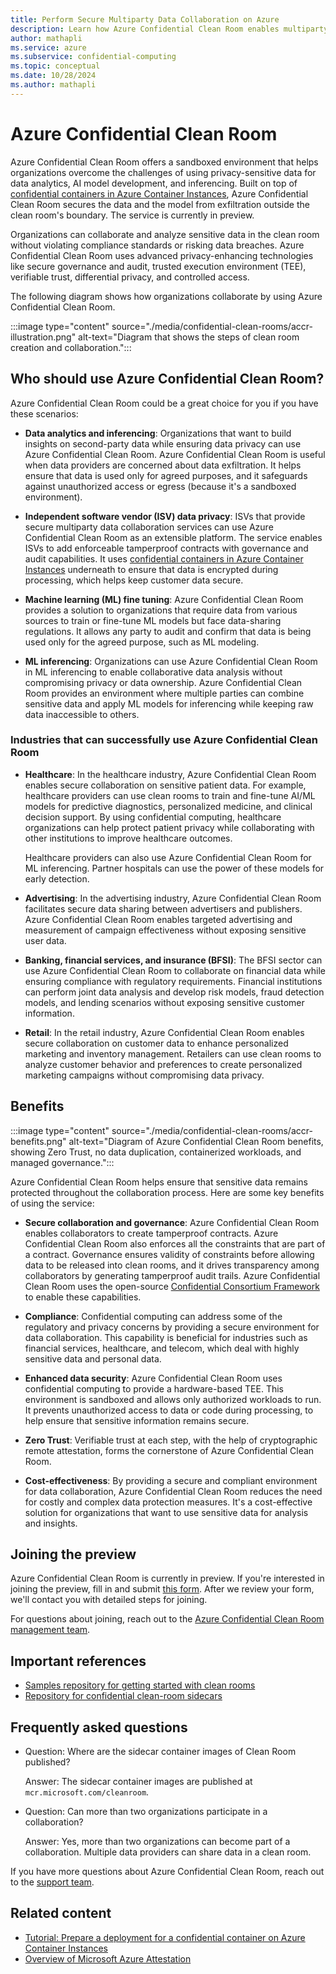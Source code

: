 ```yaml
---
title: Perform Secure Multiparty Data Collaboration on Azure
description: Learn how Azure Confidential Clean Room enables multiparty collaborations while preventing outside access to the data.
author: mathapli
ms.service: azure
ms.subservice: confidential-computing
ms.topic: conceptual
ms.date: 10/28/2024
ms.author: mathapli
---
```


# Azure Confidential Clean Room

Azure Confidential Clean Room offers a sandboxed environment that helps organizations overcome the challenges of using privacy-sensitive data for data analytics, AI model development, and inferencing. Built on top of [confidential containers in Azure Container Instances](../confidential-computing/confidential-containers.md), Azure Confidential Clean Room secures the data and the model from exfiltration outside the clean room's boundary. The service is currently in preview.

Organizations can collaborate and analyze sensitive data in the clean room without violating compliance standards or risking data breaches. Azure Confidential Clean Room uses advanced privacy-enhancing technologies like secure governance and audit, trusted execution environment (TEE), verifiable trust, differential privacy, and controlled access.

The following diagram shows how organizations collaborate by using Azure Confidential Clean Room.

:::image type="content" source="./media/confidential-clean-rooms/accr-illustration.png" alt-text="Diagram that shows the steps of clean room creation and collaboration.":::

## Who should use Azure Confidential Clean Room?

Azure Confidential Clean Room could be a great choice for you if you have these scenarios:

- **Data analytics and inferencing**: Organizations that want to build insights on second-party data while ensuring data privacy can use Azure Confidential Clean Room. Azure Confidential Clean Room is useful when data providers are concerned about data exfiltration. It helps ensure that data is used only for agreed purposes, and it safeguards against unauthorized access or egress (because it's a sandboxed environment).

- **Independent software vendor (ISV) data privacy**: ISVs that provide secure multiparty data collaboration services can use Azure Confidential Clean Room as an extensible platform. The service enables ISVs to add enforceable tamperproof contracts with governance and audit capabilities. It uses [confidential containers in Azure Container Instances](../confidential-computing/confidential-containers.md) underneath to ensure that data is encrypted during processing, which helps keep customer data secure.

- **Machine learning (ML) fine tuning**: Azure Confidential Clean Room provides a solution to organizations that require data from various sources to train or fine-tune ML models but face data-sharing regulations. It allows any party to audit and confirm that data is being used only for the agreed purpose, such as ML modeling.

- **ML inferencing**: Organizations can use Azure Confidential Clean Room in ML inferencing to enable collaborative data analysis without compromising privacy or data ownership. Azure Confidential Clean Room provides an environment where multiple parties can combine sensitive data and apply ML models for inferencing while keeping raw data inaccessible to others.

### Industries that can successfully use Azure Confidential Clean Room

- **Healthcare**: In the healthcare industry, Azure Confidential Clean Room enables secure collaboration on sensitive patient data. For example, healthcare providers can use clean rooms to train and fine-tune AI/ML models for predictive diagnostics, personalized medicine, and clinical decision support. By using confidential computing, healthcare organizations can help protect patient privacy while collaborating with other institutions to improve healthcare outcomes.

  Healthcare providers can also use Azure Confidential Clean Room for ML inferencing. Partner hospitals can use the power of these models for early detection.

- **Advertising**: In the advertising industry, Azure Confidential Clean Room facilitates secure data sharing between advertisers and publishers. Azure Confidential Clean Room enables targeted advertising and measurement of campaign effectiveness without exposing sensitive user data.

- **Banking, financial services, and insurance (BFSI)**: The BFSI sector can use Azure Confidential Clean Room to collaborate on financial data while ensuring compliance with regulatory requirements. Financial institutions can perform joint data analysis and develop risk models, fraud detection models, and lending scenarios without exposing sensitive customer information.

- **Retail**: In the retail industry, Azure Confidential Clean Room enables secure collaboration on customer data to enhance personalized marketing and inventory management. Retailers can use clean rooms to analyze customer behavior and preferences to create personalized marketing campaigns without compromising data privacy.

## Benefits

:::image type="content" source="./media/confidential-clean-rooms/accr-benefits.png" alt-text="Diagram of Azure Confidential Clean Room benefits, showing Zero Trust, no data duplication, containerized workloads, and managed governance.":::

Azure Confidential Clean Room helps ensure that sensitive data remains protected throughout the collaboration process. Here are some key benefits of using the service:

- **Secure collaboration and governance**: Azure Confidential Clean Room enables collaborators to create tamperproof contracts. Azure Confidential Clean Room also enforces all the constraints that are part of a contract. Governance ensures validity of constraints before allowing data to be released into clean rooms, and it drives transparency among collaborators by generating tamperproof audit trails. Azure Confidential Clean Room uses the open-source [Confidential Consortium Framework](https://microsoft.github.io/CCF/main/overview/what_is_ccf.html) to enable these capabilities.

- **Compliance**: Confidential computing can address some of the regulatory and privacy concerns by providing a secure environment for data collaboration. This capability is beneficial for industries such as financial services, healthcare, and telecom, which deal with highly sensitive data and personal data.

- **Enhanced data security**: Azure Confidential Clean Room uses confidential computing to provide a hardware-based TEE. This environment is sandboxed and allows only authorized workloads to run. It prevents unauthorized access to data or code during processing, to help ensure that sensitive information remains secure.

- **Zero Trust**: Verifiable trust at each step, with the help of cryptographic remote attestation, forms the cornerstone of Azure Confidential Clean Room.

- **Cost-effectiveness**: By providing a secure and compliant environment for data collaboration, Azure Confidential Clean Room reduces the need for costly and complex data protection measures. It's a cost-effective solution for organizations that want to use sensitive data for analysis and insights.

## Joining the preview

Azure Confidential Clean Room is currently in preview. If you're interested in joining the preview, fill in and submit [this form](https://aka.ms/ACCR-Preview-Onboarding). After we review your form, we'll contact you with detailed steps for joining.

For questions about joining, reach out to the [Azure Confidential Clean Room management team](mailto:CleanRoomPMTeam@microsoft.com).

## Important references

- [Samples repository for getting started with clean rooms](https://github.com/Azure-Samples/azure-cleanroom-samples)
- [Repository for confidential clean-room sidecars](https://github.com/Azure/azure-cleanroom/)

## Frequently asked questions

- Question: Where are the sidecar container images of Clean Room published?

  Answer: The sidecar container images are published at `mcr.microsoft.com/cleanroom`.

- Question: Can more than two organizations participate in a collaboration?
  
  Answer: Yes, more than two organizations can become part of a collaboration. Multiple data providers can share data in a clean room.

If you have more questions about Azure Confidential Clean Room, reach out to the [support team](mailto:accrsupport@microsoft.com).

## Related content

- [Tutorial: Prepare a deployment for a confidential container on Azure Container Instances](/azure/container-instances/container-instances-tutorial-deploy-confidential-containers-cce-arm)
- [Overview of Microsoft Azure Attestation](/azure/attestation/overview)
